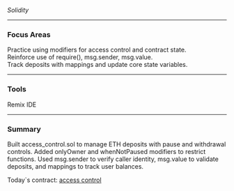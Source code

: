 *Solidity*

---

### Focus Areas  
Practice using modifiers for access control and contract state.  
Reinforce use of require(), msg.sender, msg.value.  
Track deposits with mappings and update core state variables.

---

### Tools  
Remix IDE

---

### Summary  
Built access_control.sol to manage ETH deposits with pause and withdrawal controls. Added onlyOwner and whenNotPaused modifiers to restrict functions. Used msg.sender to verify caller identity, msg.value to validate deposits, and mappings to track user balances.

Today`s contract: [access control](./access_control.sol)
